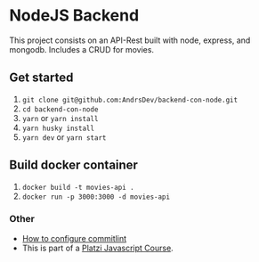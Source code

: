# NodeJS Backend

This project consists on an API-Rest built with node, express, and mongodb. Includes a CRUD for movies.

## Get started

1. `git clone git@github.com:AndrsDev/backend-con-node.git`
2. `cd backend-con-node`
3. `yarn` or `yarn install`
4. `yarn husky install`
5. `yarn dev` or `yarn start`

## Build docker container

1. `docker build -t movies-api .`
2. `docker run -p 3000:3000 -d movies-api`

### Other

- [How to configure commitlint](https://commitlint.js.org/#/)
- This is part of a [Platzi Javascript Course](https://platzi.com/clases/backend-nodejs/).
